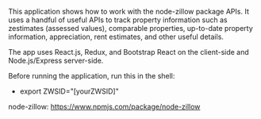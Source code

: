 This application shows how to work with the node-zillow package APIs. It uses a handful of useful APIs to track property information such as zestimates (assessed values), comparable properties, up-to-date property information, appreciation, rent estimates, and other useful details.

The app uses React.js, Redux, and Bootstrap React on the client-side and Node.js/Express server-side.

Before running the application, run this in the shell:
- export ZWSID="[yourZWSID]"

node-zillow:
https://www.npmjs.com/package/node-zillow
